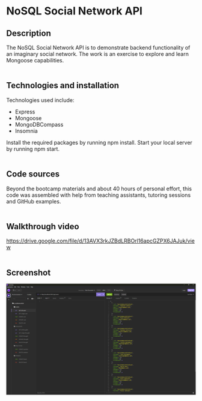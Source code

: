# NoSQL Social Network API
## Description
The NoSQL Social Network API is to demonstrate backend functionality of an imaginary social network. The work is an exercise to explore and learn Mongoose capabilities.<br><br>


## Technologies and installation
Technologies used include:
- Express
- Mongoose
- MongoDBCompass
- Insomnia

Install the required packages by running npm install. Start your local server by running npm start.<br><br>

## Code sources
Beyond the bootcamp materials and about 40 hours of personal effort, this code was assembled with help from teaching assistants, tutoring sessions and GitHub examples.<br><br>

## Walkthrough video
https://drive.google.com/file/d/13AVX3rkJZBdLRBOrl16apcGZPX6JAJuk/view<br><br>

## Screenshot
<img src="./assets/screenshot.png" width="800">
